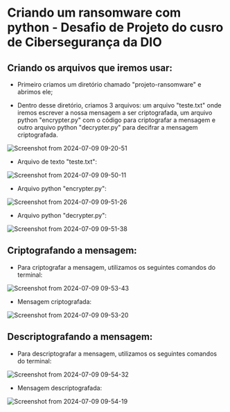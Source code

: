# Criando um ransomware com python - Desafio de Projeto do cusro de Cibersegurança da DIO

## Criando os arquivos que iremos usar:

* Primeiro criamos um diretório chamado "projeto-ransomware" e abrimos ele;

* Dentro desse diretório, criamos 3 arquivos: um arquivo "teste.txt" onde iremos escrever a nossa mensagem a ser criptografada, um arquivo python "encrypter.py" com o código para criptografar a mensagem e outro arquivo python "decrypter.py" para decifrar a mensagem criptografada.

![Screenshot from 2024-07-09 09-20-51](https://github.com/AbnerGSantos/criando_ransomware_python/assets/159087385/549c2a65-2716-4798-97b9-9e6ebbe697e3)

* Arquivo de texto "teste.txt":

![Screenshot from 2024-07-09 09-50-11](https://github.com/AbnerGSantos/criando_ransomware_python/assets/159087385/4421a4af-e38c-4a3d-a10b-dd02a4682f0f)

* Arquivo python "encrypter.py":

![Screenshot from 2024-07-09 09-51-26](https://github.com/AbnerGSantos/criando_ransomware_python/assets/159087385/11ebe36f-cbde-4dac-b47e-23771a0b0705)

* Arquivo python "decrypter.py":

![Screenshot from 2024-07-09 09-51-38](https://github.com/AbnerGSantos/criando_ransomware_python/assets/159087385/0568d765-8813-4c58-935f-c379531161e0)

## Criptografando a mensagem:

* Para criptografar a mensagem, utilizamos os seguintes comandos do terminal:

![Screenshot from 2024-07-09 09-53-43](https://github.com/AbnerGSantos/criando_ransomware_python/assets/159087385/d1153330-4db7-456a-9d1c-e232fe508b17)

* Mensagem criptografada:

![Screenshot from 2024-07-09 09-53-20](https://github.com/AbnerGSantos/criando_ransomware_python/assets/159087385/a9b18c15-f1e8-4e08-9fab-6fc5e64b285d)

## Descriptografando a mensagem:

* Para descriptografar a mensagem, utilizamos os seguintes comandos do terminal:

![Screenshot from 2024-07-09 09-54-32](https://github.com/AbnerGSantos/criando_ransomware_python/assets/159087385/a7182371-90df-4a8a-a9d4-0b0b3869f34a)

* Mensagem descriptografada:

![Screenshot from 2024-07-09 09-54-19](https://github.com/AbnerGSantos/criando_ransomware_python/assets/159087385/8f78fbdc-a7ec-4299-9650-8f48f5762870)





